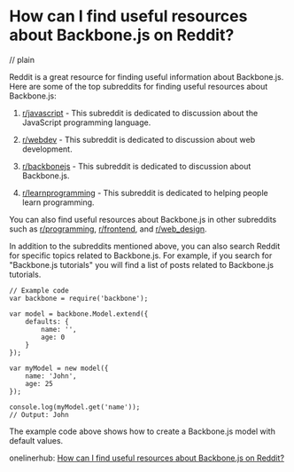 # How can I find useful resources about Backbone.js on Reddit?
// plain

Reddit is a great resource for finding useful information about Backbone.js. Here are some of the top subreddits for finding useful resources about Backbone.js:

1. [r/javascript](https://www.reddit.com/r/javascript/) - This subreddit is dedicated to discussion about the JavaScript programming language.

2. [r/webdev](https://www.reddit.com/r/webdev/) - This subreddit is dedicated to discussion about web development.

3. [r/backbonejs](https://www.reddit.com/r/backbonejs/) - This subreddit is dedicated to discussion about Backbone.js.

4. [r/learnprogramming](https://www.reddit.com/r/learnprogramming/) - This subreddit is dedicated to helping people learn programming.

You can also find useful resources about Backbone.js in other subreddits such as [r/programming](https://www.reddit.com/r/programming/), [r/frontend](https://www.reddit.com/r/frontend/), and [r/web_design](https://www.reddit.com/r/web_design/).

In addition to the subreddits mentioned above, you can also search Reddit for specific topics related to Backbone.js. For example, if you search for "Backbone.js tutorials" you will find a list of posts related to Backbone.js tutorials.

```
// Example code
var backbone = require('backbone');

var model = backbone.Model.extend({
    defaults: {
        name: '',
        age: 0
    }
});

var myModel = new model({
    name: 'John',
    age: 25
});

console.log(myModel.get('name'));
// Output: John
```
The example code above shows how to create a Backbone.js model with default values.

onelinerhub: [How can I find useful resources about Backbone.js on Reddit?](https://onelinerhub.com/backbone.js/how-can-i-find-useful-resources-about-backbone-js-on-reddit)